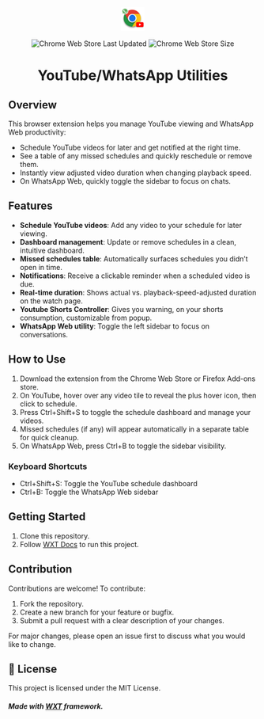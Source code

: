 <div align="center">

![Extension Icon](public/icon/icon-48.png)

![Chrome Web Store Last Updated](https://img.shields.io/chrome-web-store/last-updated/miponnamafdenpgjemkknimgjfibicdc)
![Chrome Web Store Size](https://img.shields.io/chrome-web-store/size/miponnamafdenpgjemkknimgjfibicdc)

# YouTube/WhatsApp Utilities

</div>

## Overview

This browser extension helps you manage YouTube viewing and WhatsApp Web productivity:

- Schedule YouTube videos for later and get notified at the right time.
- See a table of any missed schedules and quickly reschedule or remove them.
- Instantly view adjusted video duration when changing playback speed.
- On WhatsApp Web, quickly toggle the sidebar to focus on chats.

## Features

- **Schedule YouTube videos**: Add any video to your schedule for later viewing.
- **Dashboard management**: Update or remove schedules in a clean, intuitive dashboard.
- **Missed schedules table**: Automatically surfaces schedules you didn’t open in time.
- **Notifications**: Receive a clickable reminder when a scheduled video is due.
- **Real-time duration**: Shows actual vs. playback-speed-adjusted duration on the watch page.
- **Youtube Shorts Controller**: Gives you warning, on your shorts consumption, customizable from popup.
- **WhatsApp Web utility**: Toggle the left sidebar to focus on conversations.

## How to Use

1. Download the extension from the Chrome Web Store or Firefox Add-ons store.
2. On YouTube, hover over any video tile to reveal the plus hover icon, then click to schedule.
3. Press Ctrl+Shift+S to toggle the schedule dashboard and manage your videos.
4. Missed schedules (if any) will appear automatically in a separate table for quick cleanup.
5. On WhatsApp Web, press Ctrl+B to toggle the sidebar visibility.

### Keyboard Shortcuts

- Ctrl+Shift+S: Toggle the YouTube schedule dashboard
- Ctrl+B: Toggle the WhatsApp Web sidebar

## Getting Started

1. Clone this repository.
2. Follow [WXT Docs](https://wxt.dev/guide/installation.html) to run this project.

## Contribution

Contributions are welcome! To contribute:

1. Fork the repository.
2. Create a new branch for your feature or bugfix.
3. Submit a pull request with a clear description of your changes.

For major changes, please open an issue first to discuss what you would like to change.

## 📜 License

This project is licensed under the MIT License.

##### Made with [WXT](https://wxt.dev/) framework.
